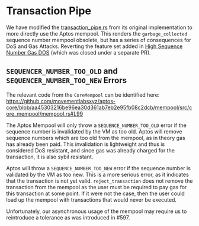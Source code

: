 # Transaction Pipe 
We have modified the [transaction_pipe.rs](./transaction_pipe.rs) from its original implementation to more directly use the Aptos mempool. This renders the `garbage_collected` sequence number mempool obsolete, but has a series of consequences for DoS and Gas Attacks. Reverting the feature set added in [High Sequence Number Gas DOS](https://github.com/movementlabsxyz/movement/pull/597) (which was closed under a separate PR).

## `SEQUENCER_NUMBER_TOO_OLD` and `SEQUENCER_NUMBER_TOO_NEW` Errors
The relevant code from the `CoreMempool` can be identified here: https://github.com/movementlabsxyz/aptos-core/blob/aa45303216be96ea30d361ab7eb2e95fb08c2dcb/mempool/src/core_mempool/mempool.rs#L99

The Aptos Mempool will only throw a `SEQUENCE_NUMBER_TOO_OLD` error if the sequence number is invalidated by the VM as too old. Aptos will remove sequence numbers which are too old from the mempool, as in theory gas has already been paid. This invalidation is lightweight and thus is considered DoS resistant, and since gas was already charged for the transaction, it is also sybil resistant.

Aptos will throw a `SEQUENCE_NUMBER_TOO_NEW` error if the sequence number is validated by the VM as too new. This is a more serious error, as it indicates that the transaction is not yet valid. `reject_transaction` does not remove the transaction from the mempool as the user must be required to pay gas for this transaction at some point. If it were not the case, then the user could load up the mempool with transactions that would never be executed.

Unfortunately, our asynchronous usage of the mempool may require us to reintroduce a tolerance as was introduced in #597. 
